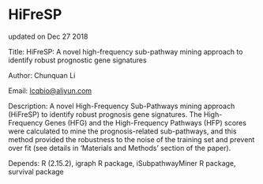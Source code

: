# HiFreSP
updated on Dec 27 2018


Title: HiFreSP: A novel high-frequency sub-pathway mining approach to identify robust prognostic gene signatures

Author: Chunquan Li

Email: lcqbio@aliyun.com

Description: A novel High-Frequency Sub-Pathways mining approach (HiFreSP) to identify robust prognosis gene signatures. The High-
Frequency Genes (HFG) and the High-Frequency Pathways (HFP) scores were calculated to mine the prognosis-related sub-pathways, and this 
method provided the robustness to the noise of the training set and prevent over fit (see details in ‘Materials and Methods’ section of 
the paper). 

Depends: R (2.15.2), igraph R package, iSubpathwayMiner R package, survival package
